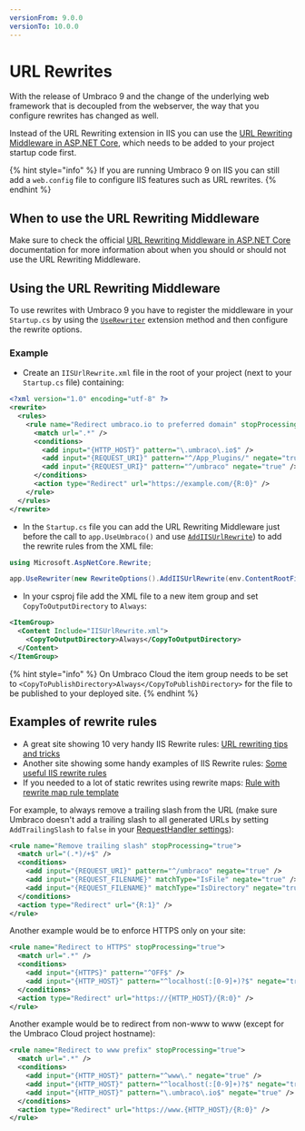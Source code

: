 ```yaml
---
versionFrom: 9.0.0
versionTo: 10.0.0
---
```


# URL Rewrites

With the release of Umbraco 9 and the change of the underlying web framework that is decoupled from the webserver, the way that you configure rewrites has changed as well.

Instead of the URL Rewriting extension in IIS you can use the [URL Rewriting Middleware in ASP.NET Core](https://docs.microsoft.com/en-us/aspnet/core/fundamentals/url-rewriting?view=aspnetcore-5.0), which needs to be added to your project startup code first.

{% hint style="info" %}
If you are running Umbraco 9 on IIS you can still add a `web.config` file to configure IIS features such as URL rewrites.
{% endhint %}

## When to use the URL Rewriting Middleware

Make sure to check the official [URL Rewriting Middleware in ASP.NET Core](https://docs.microsoft.com/en-us/aspnet/core/fundamentals/url-rewriting?view=aspnetcore-5.0#when-to-use-url-rewriting-middleware) documentation for more information about when you should or should not use the URL Rewriting Middleware.

## Using the URL Rewriting Middleware

To use rewrites with Umbraco 9 you have to register the middleware in your `Startup.cs` by using the [`UseRewriter`](https://docs.microsoft.com/en-us/dotnet/api/microsoft.aspnetcore.builder.rewritebuilderextensions.userewriter?view=aspnetcore-5.0) extension method and then configure the rewrite options.

### Example

- Create an `IISUrlRewrite.xml` file in the root of your project (next to your `Startup.cs` file) containing:

```xml
<?xml version="1.0" encoding="utf-8" ?>
<rewrite>
  <rules>
    <rule name="Redirect umbraco.io to preferred domain" stopProcessing="true">
      <match url=".*" />
      <conditions>
        <add input="{HTTP_HOST}" pattern="\.umbraco\.io$" />
        <add input="{REQUEST_URI}" pattern="^/App_Plugins/" negate="true" />
        <add input="{REQUEST_URI}" pattern="^/umbraco" negate="true" />
      </conditions>
      <action type="Redirect" url="https://example.com/{R:0}" />
    </rule>
  </rules>
</rewrite>
```

- In the `Startup.cs` file you can add the URL Rewriting Middleware just before the call to `app.UseUmbraco()` and use [`AddIISUrlRewrite`](https://docs.microsoft.com/en-us/dotnet/api/microsoft.aspnetcore.rewrite.iisurlrewriteoptionsextensions.addiisurlrewrite?view=aspnetcore-5.0)) to add the rewrite rules from the XML file:

```csharp
using Microsoft.AspNetCore.Rewrite;

app.UseRewriter(new RewriteOptions().AddIISUrlRewrite(env.ContentRootFileProvider, "IISUrlRewrite.xml"));

```

- In your csproj file add the XML file to a new item group and set `CopyToOutputDirectory` to `Always`:

```xml
<ItemGroup>
  <Content Include="IISUrlRewrite.xml">
    <CopyToOutputDirectory>Always</CopyToOutputDirectory>
  </Content>
</ItemGroup>
```

{% hint style="info" %}
On Umbraco Cloud the item group needs to be set to `<CopyToPublishDirectory>Always</CopyToPublishDirectory>` for the file to be published to your deployed site.
{% endhint %}

## Examples of rewrite rules

* A great site showing 10 very handy IIS Rewrite rules: [URL rewriting tips and tricks](https://ruslany.net/2009/04/10-url-rewriting-tips-and-tricks/)
* Another site showing some handy examples of IIS Rewrite rules: [Some useful IIS rewrite rules](https://odetocode.com/blogs/scott/archive/2014/03/27/some-useful-iis-rewrite-rules.aspx)
* If you needed to a lot of static rewrites using rewrite maps: [Rule with rewrite map rule template](https://www.iis.net/learn/extensions/url-rewrite-module/rule-with-rewrite-map-rule-template)

For example, to always remove a trailing slash from the URL (make sure Umbraco doesn't add a trailing slash to all generated URLs by setting `AddTrailingSlash` to `false` in your [RequestHandler settings](../../V9-Config/RequestHandlerSettings/index.md)):

```xml
<rule name="Remove trailing slash" stopProcessing="true">
  <match url="(.*)/+$" />
  <conditions>
    <add input="{REQUEST_URI}" pattern="^/umbraco" negate="true" />
    <add input="{REQUEST_FILENAME}" matchType="IsFile" negate="true" />
    <add input="{REQUEST_FILENAME}" matchType="IsDirectory" negate="true" />
  </conditions>
  <action type="Redirect" url="{R:1}" />
</rule>
```

Another example would be to enforce HTTPS only on your site:

```xml
<rule name="Redirect to HTTPS" stopProcessing="true">
  <match url=".*" />
  <conditions>
    <add input="{HTTPS}" pattern="^OFF$" />
    <add input="{HTTP_HOST}" pattern="^localhost(:[0-9]+)?$" negate="true" />
  </conditions>
  <action type="Redirect" url="https://{HTTP_HOST}/{R:0}" />
</rule>
```

Another example would be to redirect from non-www to www (except for the Umbraco Cloud project hostname):

```xml
<rule name="Redirect to www prefix" stopProcessing="true">
  <match url=".*" />
  <conditions>
    <add input="{HTTP_HOST}" pattern="^www\." negate="true" />
    <add input="{HTTP_HOST}" pattern="^localhost(:[0-9]+)?$" negate="true" />
    <add input="{HTTP_HOST}" pattern="\.umbraco\.io$" negate="true" />
  </conditions>
  <action type="Redirect" url="https://www.{HTTP_HOST}/{R:0}" />
</rule>
```
